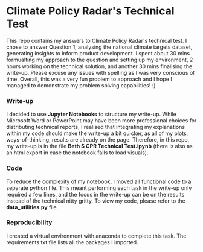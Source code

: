 # Climate Policy Radar's Technical Test
This repo contains my answers to Climate Policy Radar's technical test. I chose to answer Question 1, analysing the national climate targets dataset, generating insights to inform product development. I spent about 30 mins formualting my approach to the question and setting up my environment, 2 hours working on the technical solution, and another 30 mins finalising the write-up. Please excuse any issues with spelling as I was very conscious of time. Overall, this was a very fun problem to approach and I hope I managed to demonstrate my problem solving capabilities! :) 

### Write-up
I decided to use **Jupyter Notebooks** to structure my write-up. While Microsoft Word or PowerPoint may have been more professional choices for distributing technical reports, I realised that integrating my explanations within my code should make the write-up a bit quicker, as all of my plots, ways-of-thinking, results are already on the page. Therefore, in this repo, my write-up is in the file **Beth S CPR Technical Test.ipynb** (there is also as an html export in case the notebook fails to load visuals). 

### Code
To reduce the complexity of my notebook, I moved all functional code to a separate python file. This meant performing each task in the write-up only required a few lines, and the focus in the write-up can be on the results instead of the technical nitty gritty. To view my code, please refer to the **data_utilities.py** file. 

### Reproducibility
I created a virtual environment with anaconda to complete this task. The requirements.txt file lists all the packages I imported. 
